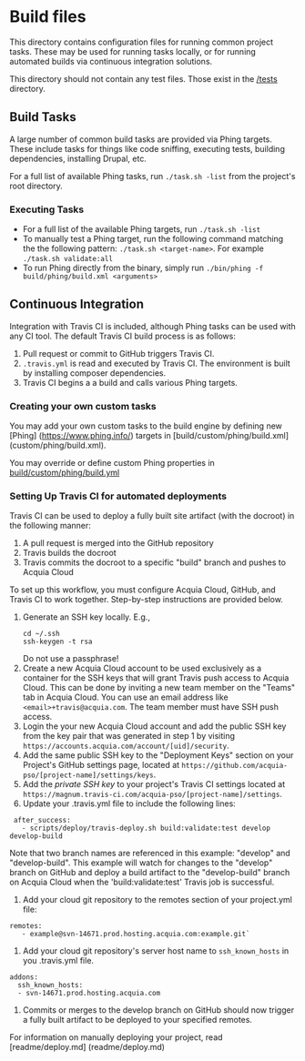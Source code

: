 # Build files

This directory contains configuration files for running common project tasks. 
These may be used for running tasks locally, or for running automated builds via 
continuous integration solutions.

This directory should not contain any test files. Those exist in the 
[/tests](/tests) directory.

## Build Tasks

A large number of common build tasks are provided via Phing targets. These 
include tasks for things like code sniffing, executing tests, building 
dependencies, installing Drupal, etc.

For a full list of available Phing tasks, run `./task.sh -list` from the
project's root directory.

### Executing Tasks

* For a full list of the available Phing targets, run `./task.sh -list`
* To manually test a Phing target, run the following command matching the
  the following pattern: `./task.sh <target-name>`. 
  For example `./task.sh validate:all`
* To run Phing directly from the binary, simply run `./bin/phing -f build/phing/build.xml <arguments>`

## <a name="ci"></a> Continuous Integration

Integration with Travis CI is included, although Phing tasks can be used with
 any CI tool. The default Travis CI build process is as follows:

1. Pull request or commit to GitHub triggers Travis CI.
1. `.travis.yml` is read and executed by Travis CI. The environment is built
  by installing composer dependencies.
1. Travis CI begins a a build and calls various Phing targets.

### Creating your own custom tasks

You may add your own custom tasks to the build engine by defining new [Phing]
(https://www.phing.info/) targets in [build/custom/phing/build.xml]
(custom/phing/build.xml).

You may override or define custom Phing properties in 
[build/custom/phing/build.yml](custom/phing/build.yml)

### Setting Up Travis CI for automated deployments

Travis CI can be used to deploy a fully built site artifact (with the docroot)
in the following manner:

1. A pull request is merged into the GitHub repository
2. Travis builds the docroot
3. Travis commits the docroot to a specific "build" branch and pushes to Acquia
   Cloud
   
To set up this workflow, you must configure Acquia Cloud, GitHub, and Travis CI
to work together. Step-by-step instructions are provided below.


1. Generate an SSH key locally. E.g.,
   ````
   cd ~/.ssh
   ssh-keygen -t rsa
   ````
   Do not use a passphrase!
1. Create a new Acquia Cloud account to be used exclusively as a container for
   the SSH keys that will grant Travis push access to Acquia Cloud. This can be
   done by inviting a new team member on the "Teams" tab in Acquia Cloud. You
   can use an email address like `<email>+travis@acquia.com`. The team member
   must have SSH push access.
1. Login the your new Acquia Cloud account and add the public SSH key from the
   key pair that was generated in step 1 by visiting
   `https://accounts.acquia.com/account/[uid]/security`.
1. Add the same public SSH key to the "Deployment Keys" section on your 
   Project's GitHub settings page, located at
   `https://github.com/acquia-pso/[project-name]/settings/keys`.
1. Add the _private SSH key_ to your project's Travis CI settings located at
   `https://magnum.travis-ci.com/acquia-pso/[project-name]/settings`.
1. Update your .travis.yml file to include the following lines:
  ````
   after_success:
     - scripts/deploy/travis-deploy.sh build:validate:test develop develop-build
  ````
  Note that two branch names are referenced in this example: "develop" and 
  "develop-build". This example will watch for changes to the "develop" branch 
  on GitHub and deploy a build artifact to the "develop-build" branch on Acquia 
  Cloud when the 'build:validate:test' Travis job is successful.
1. Add your cloud git repository to the remotes section of your project.yml file:
  ````
  remotes:
     - example@svn-14671.prod.hosting.acquia.com:example.git`
  ````
1. Add your cloud git repository's server host name to `ssh_known_hosts` in
   you .travis.yml file.
  ````
  addons:
    ssh_known_hosts:
    - svn-14671.prod.hosting.acquia.com
  ````
1. Commits or merges to the develop branch on GitHub should now trigger a fully
   built artifact to be deployed to your specified remotes.

For information on manually deploying your project, read [readme/deploy.md]
(readme/deploy.md)

